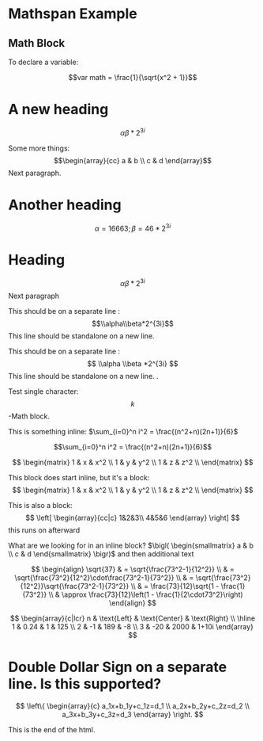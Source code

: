 
# Mathspan Example

## Math Block

To declare a variable:

$$var math = \frac{1}{\sqrt{x^2 + 1}}$$


# A new heading
$$\alpha\beta*2^{3i}$$

Some more things:
$$\begin{array}{cc} a & b \\ c & d \end{array}$$
Next paragraph.

# Another heading

$$\alpha = 16663;
\beta = 46*2^{3i}$$

# Heading
$$\alpha
\beta
*2^{3i}$$
Next paragraph

This should be on a separate line : $$\\alpha\\beta*2^{3i}$$ This line should be standalone on a new line.

This should be on a separate line : $$ \\alpha
      \\beta
    *2^{3i} $$ This line should be standalone on a new line.
.

Test single character:$$ k $$-Math block.



This is something inline: $\sum_{i=0}^n i^2 = \frac{(n^2+n)(2n+1)}{6}$

$$\sum_{i=0}^n i^2 = \frac{(n^2+n)(2n+1)}{6}$$

$$
    \begin{matrix}
    1 & x & x^2 \\
    1 & y & y^2 \\
    1 & z & z^2 \\
    \end{matrix}
$$

This block does start inline, but it's a block: $$ \begin{matrix}
    1 & x & x^2 \\
    1 & y & y^2 \\
    1 & z & z^2 \\
    \end{matrix} $$

This is also a block: $$ \left[
\begin{array}{cc|c}
  1&2&3\\
  4&5&6
\end{array}
\right] $$ this runs on afterward

What are we looking for in an inline block? $\bigl( \begin{smallmatrix} a & b \\ c & d \end{smallmatrix} \bigr)$ and then additional text

$$ \begin{align}
\sqrt{37} & = \sqrt{\frac{73^2-1}{12^2}} \\
 & = \sqrt{\frac{73^2}{12^2}\cdot\frac{73^2-1}{73^2}} \\ 
 & = \sqrt{\frac{73^2}{12^2}}\sqrt{\frac{73^2-1}{73^2}} \\
 & = \frac{73}{12}\sqrt{1 - \frac{1}{73^2}} \\ 
 & \approx \frac{73}{12}\left(1 - \frac{1}{2\cdot73^2}\right)
\end{align} $$

$$ \begin{array}{c|lcr}
n & \text{Left} & \text{Center} & \text{Right} \\
\hline
1 & 0.24 & 1 & 125 \\
2 & -1 & 189 & -8 \\
3 & -20 & 2000 & 1+10i
\end{array} $$

# Double Dollar Sign on a separate line. Is this supported?

$$
\left\{ 
\begin{array}{c}
a_1x+b_1y+c_1z=d_1 \\ 
a_2x+b_2y+c_2z=d_2 \\ 
a_3x+b_3y+c_3z=d_3
\end{array}
\right. 
$$

This is the end of the html.
